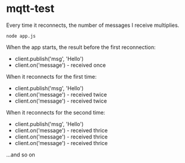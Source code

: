 # mqtt-test
Every time it reconnects, the number of messages I receive multiplies.

```
node app.js
```

When the app starts, the result before the first reconnection:
- client.publish('msg', 'Hello')
- client.on('message') - received once

When it reconnects for the first time:
- client.publish('msg', 'Hello')
- client.on('message') - received twice
- client.on('message') - received twice

When it reconnects for the second time:
- client.publish('msg', 'Hello')
- client.on('message') - received thrice
- client.on('message') - received thrice
- client.on('message') - received thrice

...and so on

